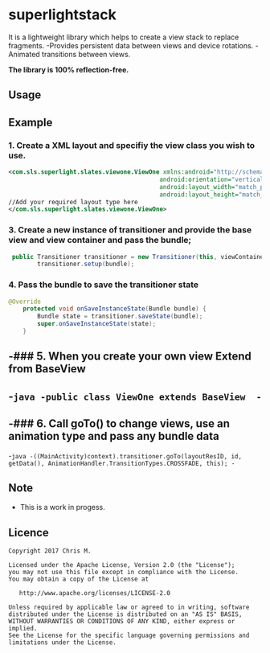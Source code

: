 # superlightstack
It is a lightweight library which helps to create a view stack to replace fragments.
-Provides persistent data between views and device rotations.
-Animated transitions between views.

**The library is 100% reflection-free.**

## Usage


## Example

### 1. Create a XML layout and specifiy the view class you wish to use.

```xml
<com.sls.superlight.slates.viewone.ViewOne xmlns:android="http://schemas.android.com/apk/res/android"
                                          android:orientation="vertical"
                                          android:layout_width="match_parent"
                                          android:layout_height="match_parent">
//Add your required layout type here  
</com.sls.superlight.slates.viewone.ViewOne>

```
### 3. Create a new instance of transitioner and provide the base view and view container and pass the bundle;

```java
 public Transitioner transitioner = new Transitioner(this, viewContainer, R.layout.view_one, R.id.ViewOne);
        transitioner.setup(bundle);
```

### 4. Pass the bundle to save the transitioner state

```java
@Override
    protected void onSaveInstanceState(Bundle bundle) {
        Bundle state = transitioner.saveState(bundle);
        super.onSaveInstanceState(state);
    }
```

-### 5. When you create your own view Extend from BaseView
 -
 -```java
 -public class ViewOne extends BaseView 
 -```
 -
 -### 6. Call goTo() to change views, use an animation type and pass any bundle data
 -
 -```java
 -((MainActivity)context).transitioner.goTo(layoutResID, id, getData(), AnimationHandler.TransitionTypes.CROSSFADE, this);
 -```

## Note

- This is a work in progess.

## Licence

    Copyright 2017 Chris M.

    Licensed under the Apache License, Version 2.0 (the "License");
    you may not use this file except in compliance with the License.
    You may obtain a copy of the License at

       http://www.apache.org/licenses/LICENSE-2.0

    Unless required by applicable law or agreed to in writing, software
    distributed under the License is distributed on an "AS IS" BASIS,
    WITHOUT WARRANTIES OR CONDITIONS OF ANY KIND, either express or implied.
    See the License for the specific language governing permissions and
    limitations under the License.
